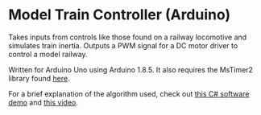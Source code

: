# Model Train Controller (Arduino)
Takes inputs from controls like those found on a railway locomotive and simulates train inertia. Outputs a PWM signal for a DC motor driver to control a model railway.

Written for Arduino Uno using Arduino 1.8.5. It also requires the MsTimer2 library found [here](https://playground.arduino.cc/Main/MsTimer2).

For a brief explanation of the algorithm used, check out [this C# software demo](https://github.com/timjbro/Model-Train-Controller-Demo) and [this video](https://youtu.be/kx5FY7DlOaA).
